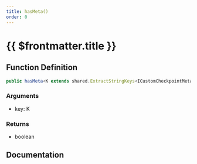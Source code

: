 ```yaml
---
title: hasMeta()
order: 0
---
```


# {{ $frontmatter.title }}

<!--@include: ./hasMeta_partial_header.md-->

## Function Definition

```ts
public hasMeta<K extends shared.ExtractStringKeys<ICustomCheckpointMeta>>(key: K): boolean;
```

### Arguments

* key: K

### Returns

* boolean

## Documentation

<!--@include: ./hasMeta_partial_footer.md-->
